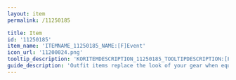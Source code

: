 ```yaml
---
layout: item
permalink: /11250185

title: Item
id: '11250185'
item_name: 'ITEMNAME_11250185_NAME:[F]Event'
icon_url: '11200024.png'
tooltip_description: 'KORITEMDESCRIPTION_11250185_TOOLTIPDESCRIPTION:[F]Event'
guide_description: 'Outfit items replace the look of your gear when equipped.'
---
```

